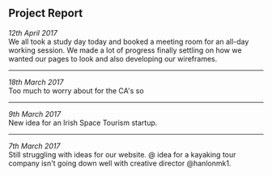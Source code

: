 ## Project Report 

_12th April 2017_  
We all took a study day today and booked a meeting room for an all-day working session. We made a lot of progress finally settling on how we wanted our pages to look and also developing our wireframes. 

* * *
*18th March 2017*  
Too much to worry about for the CA's so

* * *
*9th March 2017*  
New idea for an Irish Space Tourism startup. 

* * *
*7th March 2017*  
Still struggling with ideas for our website. @ idea for a kayaking tour company isn't going down well with creative director @hanlonmk1.
